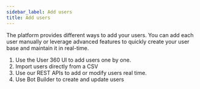```yaml
---
sidebar_label: Add users
title: Add users
---
```


The platform provides different ways to add your users. You can add each user manually or leverage advanced features to quickly create your user base and maintain it in real-time.

1. Use the User 360 UI to add users one by one.  
2. Import users directly from a CSV
3. Use our REST APIs to add or modify users real time.
4. Use Bot Builder to create and update users
